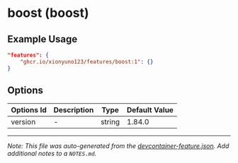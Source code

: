 
# boost (boost)



## Example Usage

```json
"features": {
    "ghcr.io/xionyuno123/features/boost:1": {}
}
```

## Options

| Options Id | Description | Type | Default Value |
|-----|-----|-----|-----|
| version | - | string | 1.84.0 |



---

_Note: This file was auto-generated from the [devcontainer-feature.json](https://github.com/xionyuno123/features/blob/main/src/boost/devcontainer-feature.json).  Add additional notes to a `NOTES.md`._
